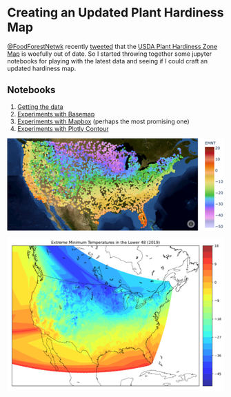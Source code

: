 # Creating an Updated Plant Hardiness Map

[@FoodForestNetwk](https://twitter.com/FoodForestNetwk) recently [tweeted](https://twitter.com/FoodForestNetwk/status/1321995133584318464?s=20) that the [USDA Plant Hardiness Zone Map](https://planthardiness.ars.usda.gov/PHZMWeb/) is woefully out of date. So I started throwing together some jupyter notebooks for playing with the latest data and seeing if I could craft an updated hardiness map.

## Notebooks

1. [Getting the data](grab_data.ipynb)
1. [Experiments with Basemap](hardiness_basemap.ipynb)
1. [Experiments with Mapbox](hardiness_mapbox_scatter.ipynb) (perhaps the most promising one)
1. [Experiments with Plotly Contour](hardiness_plotly_contour.ipynb)


![](img/emnt_2019_scatter.png)

![](img/emnt_2019.png)



